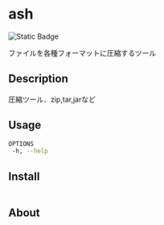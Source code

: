# ash
![Static Badge](https://img.shields.io/badge/License-MIT-green)

ファイルを各種フォーマットに圧縮するツール

## Description
圧縮ツール．zip,tar,jarなど

## Usage
```sh
OPTIONS
 -h, --help
```

## Install
```sh
```

## About
